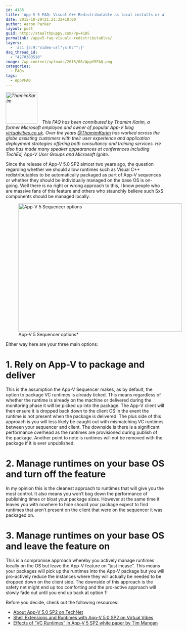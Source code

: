 ```yaml
---
id: 4185
title: 'App-V 5 FAQ: Visual C++ Redistributable as local installs or allow App-V to deploy as needed?'
date: 2015-10-29T21:21:32+10:00
author: Aaron Parker
layout: post
guid: http://stealthpuppy.com/?p=4185
permalink: /appv5-faq-visualc-redistributables/
layers:
  - 'a:1:{s:9:"video-url";s:0:"";}'
dsq_thread_id:
  - "4270383510"
image: /wp-content/uploads/2015/06/AppV5FAQ.png
categories:
  - FAQs
tags:
  - AppVFAQ
---
```

 _<img class="alignleft wp-image-4188" style="margin: 0px 15px 0px 0px;" src="http://stealthpuppy.com/wp-content/uploads/2015/10/thamim.jpg" alt="ThamimKarim" width="100" height="100" srcset="https://stealthpuppy.com/wp-content/uploads/2015/10/thamim.jpg 350w, https://stealthpuppy.com/wp-content/uploads/2015/10/thamim-150x150.jpg 150w, https://stealthpuppy.com/wp-content/uploads/2015/10/thamim-300x300.jpg 300w" sizes="(max-width: 100px) 100vw, 100px" />This FAQ has been contributed by Thamim Karim, a former Microsoft employee and owner of popular App-V blog [virtualvibes.co.uk](http://virtualvibes.co.uk). Over the years [@ThamimKarim](https://twitter.com/ThamimKarim) has worked across the globe assisting customers with their user experience and application deployment strategies offering both consultancy and training services. He also has made many speaker appearances at conferences including TechEd, App-V User Groups and Microsoft Ignite._

Since the release of App-V 5.0 SP2 almost two years ago, the question regarding whether we should allow runtimes such as Visual C++ redistributables to be automatically packaged as part of App-V sequences or whether they should be individually managed on the base OS is on-going. Well there is no right or wrong approach to this, I know people who are massive fans of this feature and others who staunchly believe such SxS components should be managed locally.

<figure id="attachment_4187" aria-describedby="caption-attachment-4187" style="width: 517px" class="wp-caption alignnone"><img class="size-full wp-image-4187" src="http://stealthpuppy.com/wp-content/uploads/2015/10/SequencerOptions.png" alt="App-V 5 Sequencer options" width="517" height="406" srcset="https://stealthpuppy.com/wp-content/uploads/2015/10/SequencerOptions.png 517w, https://stealthpuppy.com/wp-content/uploads/2015/10/SequencerOptions-150x118.png 150w, https://stealthpuppy.com/wp-content/uploads/2015/10/SequencerOptions-300x236.png 300w" sizes="(max-width: 517px) 100vw, 517px" /><figcaption id="caption-attachment-4187" class="wp-caption-text">App-V 5 Sequencer options*</figure>

Either way here are your three main options:

# 1. Rely on App-V to package and deliver

This is the assumption the App-V Sequencer makes, as by default, the option to package VC runtimes is already ticked. This means regardless of whether the runtime is already on the machine or delivered during the monitoring phase it will be picked up into the package. The App-V client will then ensure it is dropped back down to the client OS in the event the runtime is not present when the package is delivered. The plus side of this approach is you will less likely be caught out with mismatching VC runtimes between your sequencer and client. The downside is there is a significant performance overhead as the runtimes are provisioned during publish of the package. Another point to note is runtimes will not be removed with the package if it is ever unpublished.

# 2. Manage runtimes on your base OS and turn off the feature

In my opinion this is the cleanest approach to runtimes that will give you the most control. It also means you won’t bog down the performance of publishing times or bloat your package sizes. However at the same time it leaves you with nowhere to hide should your package expect to find runtimes that aren’t present on the client that were on the sequencer it was packaged on.

# 3. Manage runtimes on your base OS and leave the feature on

This is a compromise approach whereby you actively manage runtimes locally on the OS but leave the App-V feature on “just incase”. This means your packages will pick up the runtimes into the App-V package but you will pro-actively reduce the instances where they will actually be needed to be dropped down on the client side. The downside of this approach is the safety net might end up too comforting and the pro-active approach will slowly fade out until you end up back at option 1!

Before you decide, check out the following resources:

  * [About App-V 5.0 SP2 on TechNet](https://technet.microsoft.com/en-us/library/dn508408.aspx)
  * [Shell Extensions and Runtimes with App-V 5.0 SP2 on Virtual Vibes](http://virtualvibes.co.uk/shell-extensions-and-runtimes-with-app-v-5-0-sp2/)
  * [Effects of “VC Runtimes” in App-V 5 SP2 white paper by Tim Mangan](http://www.tmurgent.com/AppV/images/WhitePapers/Research_VCRuntimes.pdf)

 